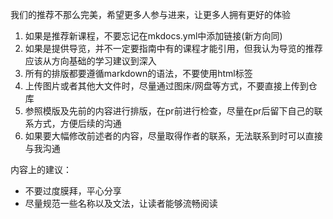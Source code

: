 我们的推荐不那么完美，希望更多人参与进来，让更多人拥有更好的体验

1. 如果是推荐新课程，不要忘记在mkdocs.yml中添加链接(新方向同)
2. 如果是提供导览，并不一定要指南中有的课程才能引用，但我认为导览的推荐应该从方向基础的学习建议到深入
3. 所有的排版都要遵循markdown的语法，不要使用html标签
4. 上传图片或者其他大文件时，尽量通过图床/网盘等方式，不要直接上传到仓库
5. 参照模版及先前的内容进行排版，在pr前进行检查，尽量在pr后留下自己的联系方式，方便后续的沟通
6. 如果要大幅修改前述者的内容，尽量取得作者的联系，无法联系到时可以直接与我沟通

内容上的建议：

- 不要过度膜拜，平心分享
- 尽量规范一些名称以及文法，让读者能够流畅阅读
